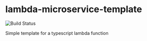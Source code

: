 # lambda-microservice-template

![Build Status](https://circleci.com/gh/dkadunov/lambda-microservice-template/tree/develop.svg?style=shield)

Simple template for a typescript lambda function
